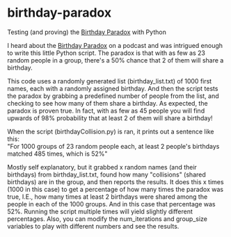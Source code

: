 # birthday-paradox
Testing (and proving) the [Birthday Paradox](https://en.wikipedia.org/wiki/Birthday_problem) with Python

I heard about the [Birthday Paradox](https://en.wikipedia.org/wiki/Birthday_problem) on a podcast and was intrigued enough to write this little Python script. The paradox is that with as few as 23 random people in a group, there's a 50% chance that 2 of them will share a birthday. 

This code uses a randomly generated list (birthday_list.txt) of 1000 first names, each with a randomly assigned birthday. And then the script tests the paradox by grabbing a predefined number of people from the list, and checking to see how many of them share a birthday. As expected, the paradox is proven true. In fact, with as few as 45 people you will find upwards of 98% probability that at least 2 of them will share a birthday!

When the script (birthdayCollision.py) is ran, it prints out a sentence like this:  
"For 1000 groups of 23 random people each, at least 2 people's birthdays matched 485 times, which is 52%"

Mostly self explanatory, but it grabbed x random names (and their birthdays) from birthday_list.txt, found how many "collisions" (shared birthdays) are in the group, and then reports the results. It does this x times (1000 in this case) to get a percentage of how many times the paradox was true, I.E., how many times at least 2 birthdays were shared among the people in each of the 1000 groups. And in this case that percentage was 52%. Running the script multiple times will yield slightly different percentages. Also, you can modify the num_iterations and group_size variables to play with different numbers and see the results.
